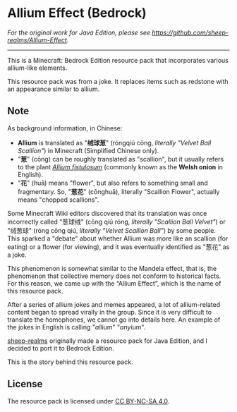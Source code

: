 # Allium Effect (Bedrock)

*For the original work for Java Edition, please see <https://github.com/sheep-realms/Allium-Effect>.*

----

This is a Minecraft: Bedrock Edition resource pack that incorporates various allium-like elements.

This resource pack was from a joke. It replaces items such as redstone with an appearance similar to allium.

## Note

As background information, in Chinese:
- **Allium** is translated as "**绒球葱**" (róngqiú cōng, *literally "Velvet Ball Scallion"*) in Minecraft (Simplified Chinese only).
- "**葱**" (cōng) can be roughly translated as "scallion", but it usually refers to the plant [*Allium fistulosum*](https://en.wikipedia.org/wiki/Allium_fistulosum) (commonly known as the **Welsh onion** in English).
- "**花**" (huā) means "flower", but also refers to something small and fragmentary. So, "**葱花**" (cōnghuā), literally "Scallion Flower", actually means "chopped scallions".

Some Minecraft Wiki editors discovered that its translation was once incorrectly called "葱球绒" (cōng qiú róng, *literally "Scallion Ball Velvet"*) or "绒葱球" (róng cōng qiú, *literally "Velvet Scallion Ball"*) by some people. This sparked a "debate" about whether Allium was more like an scallion (for eating) or a flower (for viewing), and it was eventually identified as "葱花" as a joke.

This phenomenon is somewhat similar to the Mandela effect, that is, the phenomenon that collective memory does not conform to historical facts. For this reason, we came up with the “Allium Effect”, which is the name of this resource pack.

After a series of allium jokes and memes appeared, a lot of allium-related content began to spread virally in the group. Since it is very difficult to translate the homophones, we cannot go into details here. An example of the jokes in English is calling "*all*ium" "*any*ium".

[sheep-realms](https://github.com/sheep-realms) originally made a resource pack for Java Edition, and I decided to port it to Bedrock Edition.

This is the story behind this resource pack.

## License

The resource pack is licensed under [CC BY-NC-SA 4.0](https://creativecommons.org/licenses/by-nc-sa/4.0/).
